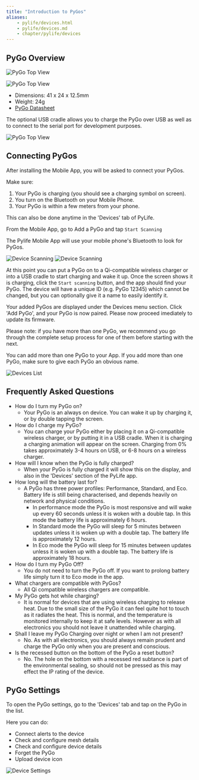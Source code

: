```yaml
---
title: "Introduction to PyGos"
aliases:
    - pylife/devices.html
    - pylife/devices.md
    - chapter/pylife/devices
---
```


## PyGo Overview

![PyGo Top View](/gitbook/assets/pylife/devices/thumbnail_PyGoTopView.png)

![PyGo Top View](/gitbook/assets/pylife/devices/thumbnail_PyGoBottomView.png)

  * Dimensions: 41 x 24 x 12.5mm
  * Weight: 24g
  * [PyGo Datasheet](/gitbook/assets/pylife/devices/Pycom_001_Specsheets_PYGO_v1.pdf)

The optional USB cradle allows you to charge the PyGo over USB as well as to connect to the serial port for development purposes.


![PyGo Top View](/gitbook/assets/pylife/devices/thumbnail_PyGoChargeCradle.png)


## Connecting PyGos
After installing the Mobile App, you will be asked to connect your PyGos.  

Make sure:

1. Your PyGo is charging (you should see a charging symbol on screen).
2. You turn on the Bluetooth on your Mobile Phone.
3. Your PyGo is within a few meters from your phone.

This can also be done anytime in the 'Devices' tab of PyLife.

From the Mobile App, go to Add a PyGo and tap `Start Scanning`

The Pylife Mobile App will use your mobile phone's Bluetooth to look for PyGos. 

![Device Scanning](/gitbook/assets/pylife/devices/device_scanning.png)
![Device Scanning](/gitbook/assets/pylife/devices/device_active_scan.png)

At this point you can put a PyGo on to a Qi-compatible wireless charger or into a USB cradle to start charging and wake it up.
Once the screen shows it is charging, click the `Start scanning` button, and the app should find your PyGo. 
The device will have a unique ID (e.g. PyGo 12345) which cannot be changed, but you can optionally give it a name to easily identify it.

Your added PyGos are displayed under the Devices menu section.
Click 'Add PyGo', and your PyGo is now paired. Please now proceed imediately to update its firmware.

Please note: if you have more than one PyGo, we recommend you go through the complete setup process for one of them before starting with the next.

You can add more than one PyGo to your App. If you add more than one PyGo, make sure to give each PyGo an obvious name.

![Devices List](/gitbook/assets/pylife/devices/devices_list.png)

## Frequently Asked Questions
  * How do I turn my PyGo on?
    * Your PyGo is an always on device. You can wake it up by charging it, or by double tapping the screen. 
  * How do I charge my PyGo?
    * You can charge your PyGo either by placing it on a Qi-compatible wireless charger, or by putting it in a USB cradle. When it is charging a charging animation will appear on the screen. Charging from 0% takes approximately 3-4 hours on USB, or 6-8 hours on a wireless charger.
  * How will I know when the PyGo is fully charged?
    * When your PyGo is fully charged it will show this on the display, and also in the 'Devices' section of the PyLife app.
  * How long will the battery last for?
    * A PyGo has three power profiles: Performance, Standard, and Eco. Battery life is still being characterised, and depends heavily on network and physical conditions.
      * In performance mode the PyGo is most responsive and will wake up every 60 seconds unless it is woken with a double tap. In this mode the battery life is approximately 6 hours.
      * In Standard mode the PyGo will sleep for 5 minutes between updates unless it is woken up with a double tap. The battery life is approximately 12 hours.
      * In Eco mode the PyGo will sleep for 15 minutes between updates unless it is woken up with a double tap. The battery life is approximately 18 hours.
  * How do I turn my PyGo Off?
    * You do not need to turn the PyGo off. If you want to prolong battery life simply turn it to Eco mode in the app.
  * What chargers are compatible with PyGos?
    * All Qi compatible wireless chargers are compatible.
  * My PyGo gets hot while charging?
    * It is normal for devices that are using wireless charging to release heat. Due to the small size of the PyGo it can feel quite hot to touch as it radiates the heat. This is normal, and the temperature is monitored internally to keep it at safe levels. However as with all electronics you should not leave it unattended while charging.
  * Shall I leave my PyGo Charging over night or when I am not present?
    * No. As with all electronics, you should always remain prudent and charge the PyGo only when you are present and conscious.
  * Is the recessed button on the bottom of the PyGo a reset button?
    * No. The hole on the bottom with a recessed red subtance is part of the environmental sealing, so should not be pressed as this may effect the IP rating of the device.


## PyGo Settings

To open the PyGo settings, go to the 'Devices' tab and tap on the PyGo in the list.  

Here you can do:

  * Connect alerts to the device
  * Check and configure mesh details
  * Check and configure device details
  * Forget the PyGo
  * Upload device icon

![Device Settings](/gitbook/assets/pylife/devices/device_settings_with_alert.png)


